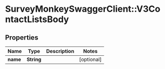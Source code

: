 # SurveyMonkeySwaggerClient::V3ContactListsBody

## Properties
Name | Type | Description | Notes
------------ | ------------- | ------------- | -------------
**name** | **String** |  | [optional] 

